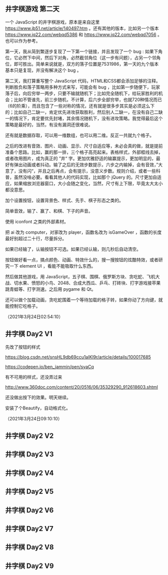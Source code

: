 ## 井字棋游戏 第二天

一个 JavaScript 的井字棋游戏，原本是来自这里 https://www.jb51.net/article/140497.htm 。还有其他的版本，比如另一个版本 https://www.jq22.com/webqd5386 和 https://www.jq22.com/webqd7056 。也可以作为参考。

第一天，我从简到繁逐步复现了一下第一个链接，并且发现了一个 bug : 如果下角位，它必然下中间，然后下对角，必然截邻角位（这一步有问题），占另一个邻角位，即可胜出。简单来说就是，双方的落子位置是7531986，第一天的九个版本基本只是复现，并没有解决这个 bug 。

第二天，我打算重写整个 JavaScript 代码，HTML和CSS都会添加足够的注释。判断胜负和落子策略用多种方式来写，可能会有 bug ，比如第一步随便下，玩家落子后，向后穷举一两步，只要不输就随机下；比如完全随机下，给玩家胜利的机会；比如不管谁先，前三步随机，不计算，后六步全部穷举，也就720种情况而已（6的阶乘），而且包含了一些对称的情况，还有就是很多步其实是必须这么下的；比如自己二缺一，肯定优先进攻获取胜利，然后别人二缺一，在没有自己二缺一的情况下，肯定要优先封堵，其余情况随机下，没有进攻策略。我觉得最后这个策略是最好的，当然，有没有漏洞还很难说。

还有就是数据存取，可以用一维数组，也可以用二维。反正一共就九个格子。

之后的改进有音效、图片、动画、显示、尺寸自适应等，未必会真的做，就是提前准备个思路。比如，赢的那一排，三个格子高亮起来。表格样式，外部框线去掉，或者改用图片，成为真正的 ”井“ 字。更加优雅舒适的输赢提示，更加明显的，最好有弹出动画或者抖动。输了之后的无效步数提示，六步之内输掉，会有音效，”大意了，没有闪“，并且之后再点，会有提示，没意义步数。规则介绍，或者一些科普，虽然没啥必要。看看其他人的代码实现，比如那个 jQuery 的。尺寸更加自适应，如果缩放浏览器窗口，大小会随之变化，当然，尺寸有上下限，毕竟太大太小都没意思。

加个设置按钮，设置背景色、样式、先手、棋子形态之类的。 

简单音效，输了、赢了、和棋、下子的声音。

使用 iconfont 之类的外部素材。

把 ai 改为 computer，对家改为 player，函数名改为 isGameOver ，函数的长度最好别超过二十行，尽量拆分。

如果已经输了，认输按钮不可选。如果已经认输，则几秒后自动清空。

按钮做好看一点，搞点颜色、动画、特效什么的，搜一搜按钮的炫酷特效，或者研究一下 element UI ，看能不能吸取什么东西。

然后做其他游戏，用 JavaScript，五子棋、围棋、俄罗斯方块、贪吃蛇、飞机大战、切水果、愤怒的小鸟、2048、合成大西瓜、乒乓、打砖块、打字游戏接苹果跳青蛙等、打字测速。之后用 pygame 和 Qt。

还可以做个加载动画，贪吃蛇围着一个等待加载的格子转，如果你动了方向键，就能控制它吃格子。

（2021年3月24日02:54:10）



## 井字棋 Day2 V1

先改了按钮的样式

https://blog.csdn.net/snsHL9db69ccu1aIKl9r/article/details/100017685

https://codepen.io/ben_jammin/pen/syaCq

有不可用的样式，还没弄过来

http://www.360doc.com/content/20/0516/06/35329290_912618603.shtml

还没做出按下的效果。明天继续。

安装了个Beautify，自动格式化。

（2021年3月24日09:10:10）



## 井字棋 Day2 V2





## 井字棋 Day2 V3





## 井字棋 Day2 V4





## 井字棋 Day2 V5





## 井字棋 Day2 V6





## 井字棋 Day2 V7





## 井字棋 Day2 V8





## 井字棋 Day2 V9


